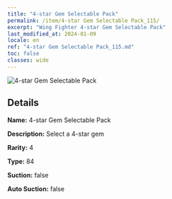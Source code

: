 ```yaml
---
title: "4-star Gem Selectable Pack"
permalink: /item/4-star Gem Selectable Pack_115/
excerpt: "Wing Fighter 4-star Gem Selectable Pack"
last_modified_at: 2024-01-09
locale: en
ref: "4-star Gem Selectable Pack_115.md"
toc: false
classes: wide
---
```



 ![4-star Gem Selectable Pack](/images/item/4-star_Gem_Selectable_Pack_p.png)



## Details

 **Name:** 4-star Gem Selectable Pack 

 **Description:** Select a 4-star gem

 **Rarity:** 4 

 **Type:** 84 

 **Suction:** false 

 **Auto Suction:** false 


